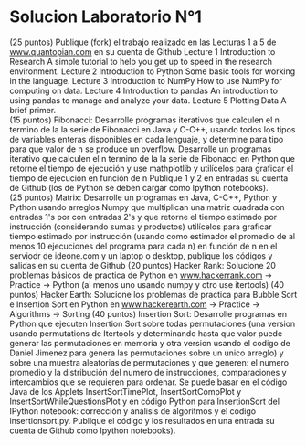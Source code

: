 # Solucion Laboratorio N°1

 (25  puntos) Publique (fork) el trabajo realizado en las Lecturas 1 a 5 de www.quantopian.com en su cuenta de Github 
Lecture 1 Introduction to Research A simple tutorial to help you get up to speed in the research environment. 
Lecture 2 Introduction to Python Some basic tools for working in the language. 
Lecture 3 Introduction to NumPy How to use NumPy for computing on data. 
Lecture 4 Introduction to pandas An introduction to using pandas to manage and analyze your data. 
Lecture 5 Plotting Data A brief primer.    
 (15 puntos) Fibonacci:
Desarrolle programas iterativos que calculen el n termino de la  la serie de Fibonacci  en Java y C-C++, usando todos los tipos de variables enteras disponibles en cada lenguaje, y determine para tipo para que valor de n se produce un overflow.
Desarrolle un programas iterativo que calculen el n termino de la  la serie de Fibonacci  en Python que retorne el tiempo de ejecución y use mathplotlib y utilícelos para graficar el tiempo de ejecución en función de n 
Publique  1 y 2 en entradas su cuenta de Github  (los de Python se deben cargar como Ipython notebooks).         
(25 puntos) Matrix: Desarrolle un programas en Java, C-C++, Python y Python usando arreglos Numpy que multiplican una matriz cuadrada con entradas  1's por con entradas 2's  y que retorne el tiempo estimado por instrucción (considerando sumas y productos)  utilícelos para graficar tiempo estimado por instrucción (usando como estimador el promedio de al menos 10 ejecuciones del programa para cada n)  en función de n en el serviodr de ideone.com y un laptop o desktop, publique los códigos y salidas en  su cuenta de Github
(20 puntos) Hacker Rank: Solucione 20 problemas básicos de practica de Python en  www.hackerrank.com -> Practice -> Python (al menos uno usando numpy y otro use itertools)
(40 puntos) Hacker Earth: Solucione  los problemas de practica para Bubble Sort e Insertion Sort en  Python  en www.hackerearth.com -> Practice -> Algorithms -> Sorting
(40 puntos)  Insertion Sort: Desarrolle programas en Python que ejecuten Insertion Sort sobre todas permutaciones  (una version usando permutations de Itertools y determinando hasta que valor puede generar las permutaciones en memoria y otra version usando el  codigo de Daniel Jimenez para genera las permutaciones sobre un unico arreglo)   y sobre una muestra aleatorias de permutaciones y que generen: el numero promedio y la distribución del numero de instrucciones, comparaciones y intercambios que se requieren para ordenar. Se puede basar en el código Java de los Applets InsertSortTimePlot, InsertSortCompPlot y InsertSortWhileQuestionsPlot y en código Python para InsertionSort   del IPython notebook: corrección y análisis de algoritmos y el codigo insertionsort.py. Publique el código y los resultados en una entrada su cuenta de Github como Ipython notebooks).
